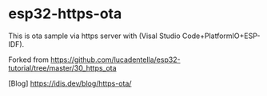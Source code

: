 # esp32-https-ota
This is ota sample via https server with (Visal Studio Code+PlatformIO+ESP-IDF).

Forked from https://github.com/lucadentella/esp32-tutorial/tree/master/30_https_ota

[Blog]
https://idis.dev/blog/https-ota/
